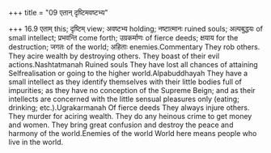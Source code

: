 +++
title = "09 एतान् दृष्टिमवष्टभ्य"

+++
16.9 एताम् this; दृष्टिम् view; अवष्टभ्य holding; नष्टात्मानः ruined
souls; अल्पबुद्धयः of small intellect; प्रभवन्ति come forth; उग्रकर्माणः
of fierce deeds; क्षयाय for the destruction; जगतः of the world; अहिताः
enemies.Commentary They rob others. They acire wealth by destroying
others. They boast of their evil actions.Nashtatmanah Ruined souls They
have lost all chances of attaining Selfrealisation or going to the
higher world.Alpabuddhayah They have a small intellect as they identify
themselves with their little bodies full of impurities; as they have no
conception of the Supreme Beign; and as their intellects are concerned
with the little sensual pleasures only (eating; drinking;
etc.).Ugrakarmanah Of fierce deeds They always injure others. They
murder for aciring wealth. They do any heinous crime to get money and
women. They bring great confusion and destroy the peace and harmony of
the world.Enemies of the world World here means people who live in the
world.
